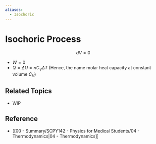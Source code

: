 ```yaml
---
aliases:
  - Isochoric
---
```


# Isochoric Process

$$
dV=0
$$

- $W=0$
- $Q=\Delta U=nC_{V}\Delta T$ (Hence, the name molar heat capacity at constant volume $C_{V}$)

## Related Topics

- WIP

## Reference

- [[00 - Summary/SCPY142 - Physics for Medical Students/04 - Thermodynamics|04 - Thermodynamics]]
